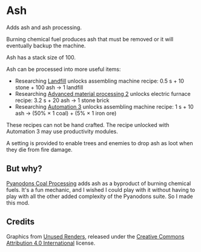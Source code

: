 # Ash

Adds ash and ash processing.

Burning chemical fuel produces ash that must be removed or it will eventually backup the machine.

Ash has a stack size of 100.

Ash can be processed into more useful items:

* Researching [Landfill](https://wiki.factorio.com/Landfill_(research)) unlocks assembling machine recipe: 0.5 s + 10 stone + 100 ash → 1 landfill
* Researching [Advanced material processing 2](https://wiki.factorio.com/Advanced_material_processing_2_(research)) unlocks electric furnace recipe: 3.2 s + 20 ash → 1 stone brick
* Researching [Automation 3](https://wiki.factorio.com/Automation_3_(research)) unlocks assembling machine recipe: 1 s + 10 ash → (50% × 1 coal) + (5% × 1 iron ore)

These recipes can not be hand crafted. The recipe unlocked with Automation 3 may use productivity modules.

A setting is provided to enable trees and enemies to drop ash as loot when they die from fire damage.

## But why?

[Pyanodons Coal Processing](https://mods.factorio.com/mod/pycoalprocessing) adds ash as a byproduct of burning chemical fuels. It's a fun mechanic, and I wished I could play with it without having to play with all the other added complexity of the Pyanodons suite. So I made this mod.

## Credits

Graphics from [Unused Renders](https://github.com/malcolmriley/unused-renders), released under the [Creative Commons Attribution 4.0 International](https://creativecommons.org/licenses/by/4.0/) license.
